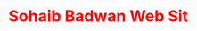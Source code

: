 
<html>
  <head>
    <style>
      h1{
      color : red;
      }
    </style>
  </head>
  <body>
    <div class="container">
      <div class="my-header">
        <h1>Sohaib Badwan Web Sit</h1>
      </div>
    </div>
  </body>
</html>
